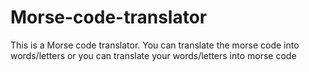 # Morse-code-translator
 This is a Morse code translator. You can translate the morse code into words/letters or you can translate your words/letters into morse code
